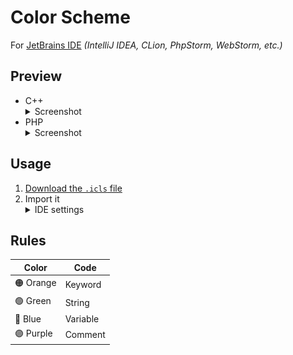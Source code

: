 # Color Scheme

For [JetBrains IDE](https://www.jetbrains.com/products/#type=ide) _(IntelliJ IDEA, CLion, PhpStorm, WebStorm, etc.)_

## Preview

* C++
    <details><summary>Screenshot</summary> <img src="screenshot/cpp.png" /> </details>
* PHP
    <details><summary>Screenshot</summary> <img src="screenshot/php.png" /> </details>

## Usage

1. [Download the `.icls` file](https://github.com/01e9/color-scheme/raw/master/moldcraft.icls)
2. Import it
    <details><summary>IDE settings</summary> <img src="jetbrains-ide-settings.png" /> </details>

## Rules

| Color | Code |
| --- | --- |
| 🟠 Orange | Keyword |
| 🟢 Green | String |
| 🔵 Blue | Variable |
| 🟣 Purple | Comment |
